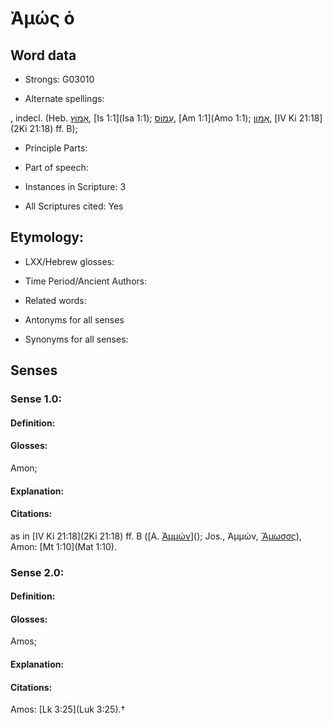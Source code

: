 # Ἀμώς ὁ 

<!-- Status: S2=NeedsEdits -->
<!-- Lexica used for edits:   -->

## Word data

* Strongs: G03010

* Alternate spellings:

,  indecl. (Heb. [אָמוֹץ](//en-uhl/H0531), [Is 1:1](Isa 1:1); [עָמוֹס](//en-uhl/H5986), [Am 1:1](Amo 1:1); [אָמוֹן](//en-uhl/H0526), [IV Ki 21:18](2Ki 21:18) ff. B);

* Principle Parts: 


* Part of speech: 


* Instances in Scripture: 3

* All Scriptures cited: Yes

## Etymology: 


* LXX/Hebrew glosses: 


* Time Period/Ancient Authors: 


* Related words: 

* Antonyms for all senses

* Synonyms for all senses: 


## Senses 


### Sense  1.0: 

#### Definition: 

#### Glosses: 

Amon; 

#### Explanation: 


#### Citations: 

as in [IV Ki 21:18](2Ki 21:18) ff. B ([Α. [Ἀμμών]()](); Jos., Ἀμμών, [Ἄμωσσς]()), Amon: [Mt 1:10](Mat 1:10). 

### Sense  2.0: 

#### Definition: 

#### Glosses: 

Amos; 

#### Explanation: 


#### Citations: 

Amos: [Lk 3:25](Luk 3:25).†
